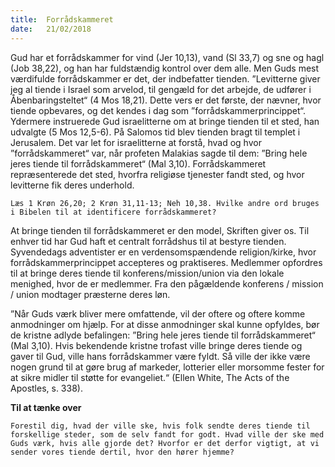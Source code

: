 ```yaml
---
title:  Forrådskammeret
date:   21/02/2018
---
```


Gud har et forrådskammer for vind (Jer 10,13), vand (Sl 33,7) og sne og hagl (Job 38,22), og han har fuldstændig kontrol over dem alle. Men Guds mest værdifulde forrådskammer er det, der indbefatter tienden. ”Levitterne giver jeg al tiende i Israel som arvelod, til gengæld for det arbejde, de udfører i Åbenbaringsteltet“ (4 Mos 18,21). Dette vers er det første, der nævner, hvor tiende opbevares, og det kendes i dag som ”forrådskammerprincippet“. Ydermere instruerede Gud israelitterne om at bringe tienden til et sted, han udvalgte (5 Mos 12,5-6). På Salomos tid blev tienden bragt til templet i Jerusalem. Det var let for israelitterne at forstå, hvad og hvor ”forrådskammeret“ var, når profeten Malakias sagde til dem: ”Bring hele jeres tiende til forrådskammeret“ (Mal 3,10). Forrådskammeret repræsenterede det sted, hvorfra religiøse tjenester fandt sted, og hvor levitterne fik deres underhold.

`Læs 1 Krøn 26,20; 2 Krøn 31,11-13; Neh 10,38. Hvilke andre ord bruges i Bibelen til at identificere forrådskammeret?`

At bringe tienden til forrådskammeret er den model, Skriften giver os. Til enhver tid har Gud haft et centralt forrådshus til at bestyre tienden. Syvendedags adventister er en verdensomspændende religion/kirke, hvor forrådskammerprincippet accepteres og praktiseres. Medlemmer opfordres til at bringe deres tiende til konferens/mission/union via den lokale menighed, hvor de er medlemmer. Fra den pågældende konferens / mission / union modtager præsterne deres løn.

”Når Guds værk bliver mere omfattende, vil der oftere og oftere komme anmodninger om hjælp. For at disse anmodninger skal kunne opfyldes, bør de kristne adlyde befalingen: ”Bring hele jeres tiende til forrådskammeret“ (Mal 3,10). Hvis bekendende kristne trofast ville bringe deres tiende og gaver til Gud, ville hans forrådskammer være fyldt. Så ville der ikke være nogen grund til at gøre brug af markeder, lotterier eller morsomme fester for at sikre midler til støtte for evangeliet.“ (Ellen White, The Acts of the Apostles, s. 338).

**Til at tænke over**

`Forestil dig, hvad der ville ske, hvis folk sendte deres tiende til forskellige steder, som de selv fandt for godt. Hvad ville der ske med Guds værk, hvis alle gjorde det? Hvorfor er det derfor vigtigt, at vi sender vores tiende dertil, hvor den hører hjemme?`
